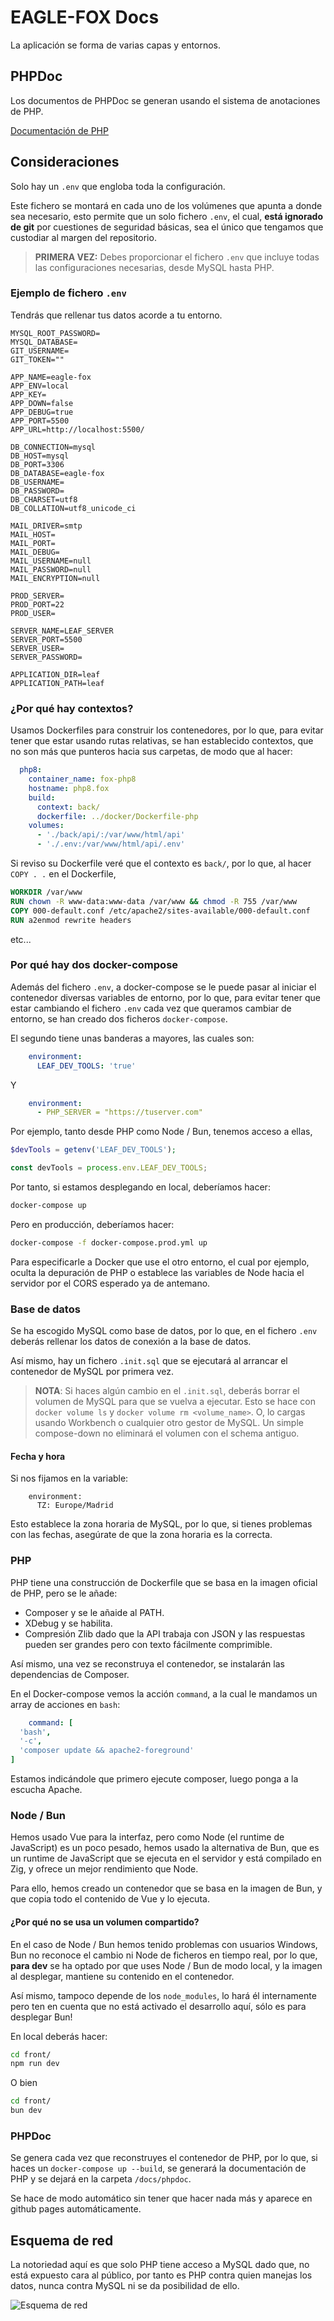 # EAGLE-FOX Docs

La aplicación se forma de varias capas y entornos.

## PHPDoc

Los documentos de PHPDoc se generan usando el sistema de anotaciones de PHP.

[Documentación de PHP](phpdoc/index.html)

## Consideraciones

Solo hay un `.env` que engloba toda la configuración.

Este fichero se montará en cada uno de los volúmenes que apunta a donde sea necesario,
esto permite que un solo fichero `.env`, el cual, **está ignorado de git** por cuestiones
de seguridad básicas, sea el único que tengamos que custodiar al margen del repositorio.

> **PRIMERA VEZ:** Debes proporcionar el fichero `.env` que incluye todas las configuraciones necesarias,
> desde MySQL hasta PHP.

### Ejemplo de fichero `.env`

Tendrás que rellenar tus datos acorde a tu entorno.

```dotenv
MYSQL_ROOT_PASSWORD= 
MYSQL_DATABASE=
GIT_USERNAME=
GIT_TOKEN=""

APP_NAME=eagle-fox
APP_ENV=local
APP_KEY=
APP_DOWN=false
APP_DEBUG=true
APP_PORT=5500
APP_URL=http://localhost:5500/

DB_CONNECTION=mysql
DB_HOST=mysql
DB_PORT=3306
DB_DATABASE=eagle-fox
DB_USERNAME=
DB_PASSWORD=
DB_CHARSET=utf8
DB_COLLATION=utf8_unicode_ci

MAIL_DRIVER=smtp
MAIL_HOST=
MAIL_PORT=
MAIL_DEBUG=
MAIL_USERNAME=null
MAIL_PASSWORD=null
MAIL_ENCRYPTION=null

PROD_SERVER=
PROD_PORT=22
PROD_USER=

SERVER_NAME=LEAF_SERVER
SERVER_PORT=5500
SERVER_USER=
SERVER_PASSWORD=

APPLICATION_DIR=leaf
APPLICATION_PATH=leaf
```

### ¿Por qué hay contextos?

Usamos Dockerfiles para construir los contenedores, por lo que, para evitar tener que estar
usando rutas relativas, se han establecido contextos, que no son más que punteros hacia sus carpetas,
de modo que al hacer:

```yaml
  php8:
    container_name: fox-php8
    hostname: php8.fox
    build:
      context: back/
      dockerfile: ../docker/Dockerfile-php
    volumes:
      - './back/api/:/var/www/html/api'
      - './.env:/var/www/html/api/.env'
```

Si reviso su Dockerfile veré que el contexto es `back/`, por lo que, al hacer `COPY . .` en el Dockerfile,

````dockerfile
WORKDIR /var/www
RUN chown -R www-data:www-data /var/www && chmod -R 755 /var/www
COPY 000-default.conf /etc/apache2/sites-available/000-default.conf
RUN a2enmod rewrite headers
````

etc...

### Por qué hay dos docker-compose

Además del fichero `.env`, a docker-compose se le puede pasar al iniciar el contenedor
diversas variables de entorno, por lo que, para evitar tener que estar cambiando el fichero
`.env` cada vez que queramos cambiar de entorno, se han creado dos ficheros `docker-compose`.

El segundo tiene unas banderas a mayores, las cuales son:

```yaml
    environment:
      LEAF_DEV_TOOLS: 'true'
```

Y

```yaml
    environment:
      - PHP_SERVER = "https://tuserver.com"
```

Por ejemplo, tanto desde PHP como Node / Bun, tenemos acceso a ellas,

```php
$devTools = getenv('LEAF_DEV_TOOLS');
```

```javascript
const devTools = process.env.LEAF_DEV_TOOLS;
```

Por tanto, si estamos desplegando en local, deberíamos hacer:

```bash
docker-compose up
```

Pero en producción, deberíamos hacer:

```bash
docker-compose -f docker-compose.prod.yml up
```

Para especificarle a Docker que use el otro entorno, el cual por ejemplo, oculta la depuración
de PHP o establece las variables de Node hacia el servidor por el CORS esperado ya de antemano.

### Base de datos

Se ha escogido MySQL como base de datos, por lo que, en el fichero `.env` deberás
rellenar los datos de conexión a la base de datos.

Así mismo, hay un fichero `.init.sql` que se ejecutará al arrancar el contenedor de MySQL por primera vez.

> **NOTA**: Si haces algún cambio en el `.init.sql`, deberás borrar el volumen de MySQL para que se vuelva a ejecutar.
> Esto se hace con `docker volume ls` y `docker volume rm <volume_name>`.
> O, lo cargas usando Workbench o cualquier otro gestor de MySQL.
> Un simple compose-down no eliminará el volumen con el schema antiguo.

#### Fecha y hora

Si nos fijamos en la variable:

```dotenv
    environment:
      TZ: Europe/Madrid
```

Esto establece la zona horaria de MySQL, por lo que, si tienes problemas con las fechas,
asegúrate de que la zona horaria es la correcta.

### PHP

PHP tiene una construcción de Dockerfile que se basa en la imagen oficial de PHP, pero se le añade:

- Composer y se le añaide al PATH.
- XDebug y se habilita.
- Compresión Zlib dado que la API trabaja con JSON y las respuestas pueden ser grandes pero con texto fácilmente
  comprimible.

Así mismo, una vez se reconstruya el contenedor, se instalarán las dependencias de Composer.

En el Docker-compose vemos la acción `command`, a la cual le mandamos un array de acciones en `bash`:

```yaml
    command: [
  'bash',
  '-c',
  'composer update && apache2-foreground'
]
```

Estamos indicándole que primero ejecute composer, luego ponga a la escucha Apache.

### Node / Bun

Hemos usado Vue para la interfaz, pero como Node (el runtime de JavaScript) es un poco pesado, hemos usado la
alternativa
de Bun, que es un runtime de JavaScript que se ejecuta en el servidor y está compilado en Zig, y ofrece un mejor
rendimiento
que Node.

Para ello, hemos creado un contenedor que se basa en la imagen de Bun, y que copia todo
el contenido de Vue y lo ejecuta.

#### ¿Por qué no se usa un volumen compartido?

En el caso de Node / Bun hemos tenido problemas con usuarios Windows, Bun no reconoce el cambio ni Node
de ficheros en tiempo real, por lo que, **para dev** se ha optado por que uses Node / Bun de modo local,
y la imagen al desplegar, mantiene su contenido en el contenedor.

Así mismo, tampoco depende de los `node_modules`, lo hará él internamente pero ten en cuenta que no está activado
el desarrollo aquí, sólo es para desplegar Bun!

En local deberás hacer:

```bash
cd front/
npm run dev
```

O bien

```bash
cd front/
bun dev
```

### PHPDoc

Se genera cada vez que reconstruyes el contenedor de PHP, por lo que, si haces un `docker-compose up --build`,
se generará la documentación de PHP y se dejará en la carpeta `/docs/phpdoc`.

Se hace de modo automático sin tener que hacer nada más y aparece en github pages automáticamente.

## Esquema de red

La notoriedad aquí es que solo PHP tiene acceso a MySQL dado que, no está expuesto cara al público,
por tanto es PHP contra quien manejas los datos, nunca contra MySQL ni se da posibilidad de ello.

![Esquema de red](diagramaDocker.svg)
